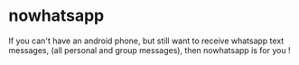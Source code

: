 # nowhatsapp
If you can't have an android phone, but still want to receive whatsapp text messages, (all personal and group messages), then nowhatsapp is for you ! 

